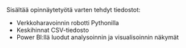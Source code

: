 Sisältää opinnäytetyötä varten tehdyt tiedostot:
- Verkkoharavoinnin robotti Pythonilla
- Keskihinnat CSV-tiedosto
- Power BI:llä luodut analysoinnin ja visualisoinnin näkymät 
